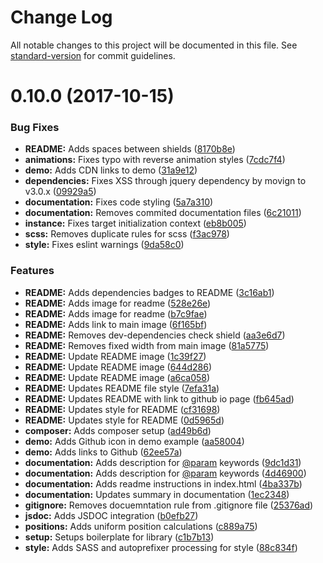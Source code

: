 # Change Log

All notable changes to this project will be documented in this file. See [standard-version](https://github.com/conventional-changelog/standard-version) for commit guidelines.

<a name="0.10.0"></a>
# 0.10.0 (2017-10-15)


### Bug Fixes

* **README:** Adds spaces between shields ([8170b8e](https://github.com/emiliosnic/icon-patterns/commit/8170b8e))
* **animations:** Fixes typo with reverse animation styles ([7cdc7f4](https://github.com/emiliosnic/icon-patterns/commit/7cdc7f4))
* **demo:** Adds CDN links to demo ([31a9e12](https://github.com/emiliosnic/icon-patterns/commit/31a9e12))
* **dependencies:** Fixes XSS through jquery dependency by movign to v3.0.x ([09929a5](https://github.com/emiliosnic/icon-patterns/commit/09929a5))
* **documentation:** Fixes code styling ([5a7a310](https://github.com/emiliosnic/icon-patterns/commit/5a7a310))
* **documentation:** Removes commited documentation files ([6c21011](https://github.com/emiliosnic/icon-patterns/commit/6c21011))
* **instance:** Fixes target initialization context ([eb8b005](https://github.com/emiliosnic/icon-patterns/commit/eb8b005))
* **scss:** Removes duplicate rules for scss ([f3ac978](https://github.com/emiliosnic/icon-patterns/commit/f3ac978))
* **style:** Fixes eslint warnings ([9da58c0](https://github.com/emiliosnic/icon-patterns/commit/9da58c0))


### Features

* **README:** Adds dependencies badges to README ([3c16ab1](https://github.com/emiliosnic/icon-patterns/commit/3c16ab1))
* **README:** Adds image for readme ([528e26e](https://github.com/emiliosnic/icon-patterns/commit/528e26e))
* **README:** Adds image for readme ([b7c9fae](https://github.com/emiliosnic/icon-patterns/commit/b7c9fae))
* **README:** Adds link to main image ([6f165bf](https://github.com/emiliosnic/icon-patterns/commit/6f165bf))
* **README:** Removes dev-dependencies check shield ([aa3e6d7](https://github.com/emiliosnic/icon-patterns/commit/aa3e6d7))
* **README:** Removes fixed width from main image ([81a5775](https://github.com/emiliosnic/icon-patterns/commit/81a5775))
* **README:** Update README image ([1c39f27](https://github.com/emiliosnic/icon-patterns/commit/1c39f27))
* **README:** Update README image ([644d286](https://github.com/emiliosnic/icon-patterns/commit/644d286))
* **README:** Update README image ([a6ca058](https://github.com/emiliosnic/icon-patterns/commit/a6ca058))
* **README:** Updates README file style ([7efa31a](https://github.com/emiliosnic/icon-patterns/commit/7efa31a))
* **README:** Updates README with link to github io page ([fb645ad](https://github.com/emiliosnic/icon-patterns/commit/fb645ad))
* **README:** Updates style for README ([cf31698](https://github.com/emiliosnic/icon-patterns/commit/cf31698))
* **README:** Updates style for README ([0d5965d](https://github.com/emiliosnic/icon-patterns/commit/0d5965d))
* **composer:** Adds composer setup ([ad49b6d](https://github.com/emiliosnic/icon-patterns/commit/ad49b6d))
* **demo:** Adds Github icon in demo example ([aa58004](https://github.com/emiliosnic/icon-patterns/commit/aa58004))
* **demo:** Adds links to Github ([62ee57a](https://github.com/emiliosnic/icon-patterns/commit/62ee57a))
* **documentation:** Adds description for [@param](https://github.com/param) keywords ([9dc1d31](https://github.com/emiliosnic/icon-patterns/commit/9dc1d31))
* **documentation:** Adds description for [@param](https://github.com/param) keywords ([4d46900](https://github.com/emiliosnic/icon-patterns/commit/4d46900))
* **documentation:** Adds readme instructions in index.html ([4ba337b](https://github.com/emiliosnic/icon-patterns/commit/4ba337b))
* **documentation:** Updates summary in documentation ([1ec2348](https://github.com/emiliosnic/icon-patterns/commit/1ec2348))
* **gitignore:** Removes docuemntation rule from .gitignore file ([25376ad](https://github.com/emiliosnic/icon-patterns/commit/25376ad))
* **jsdoc:** Adds JSDOC integration ([b0efb27](https://github.com/emiliosnic/icon-patterns/commit/b0efb27))
* **positions:** Adds uniform position calculations ([c889a75](https://github.com/emiliosnic/icon-patterns/commit/c889a75))
* **setup:** Setups boilerplate for library ([c1b7b13](https://github.com/emiliosnic/icon-patterns/commit/c1b7b13))
* **style:** Adds SASS and autoprefixer processing for style ([88c834f](https://github.com/emiliosnic/icon-patterns/commit/88c834f))
